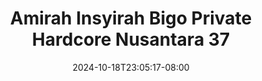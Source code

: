 --- 
title: "Amirah Insyirah Bigo Private Hardcore Nusantara 37"
description: "video bokep Amirah Insyirah Bigo Private Hardcore Nusantara 37 simontok    "
date: 2024-10-18T23:05:17-08:00
file_code: "deh3wqvd4z4p"
draft: false
cover: "j6c0hi5pu436qj7y.jpg"
tags: ["Amirah", "Insyirah", "Bigo", "Private", "Hardcore", "Nusantara", "bokep-indo", "bokep-viral", "bokep-ig"]
length: 1094
fld_id: "1483924"
foldername: "Amirah insyirah"
categories: ["Amirah insyirah"]
views: 0
---
